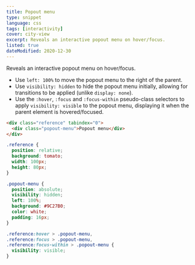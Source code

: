 ```yaml
---
title: Popout menu
type: snippet
language: css
tags: [interactivity]
cover: city-view
excerpt: Reveals an interactive popout menu on hover/focus.
listed: true
dateModified: 2020-12-30
---
```


Reveals an interactive popout menu on hover/focus.

- Use `left: 100%` to move the popout menu to the right of the parent.
- Use `visibility: hidden` to hide the popout menu initially, allowing for transitions to be applied (unlike `display: none`).
- Use the `:hover`, `:focus` and `:focus-within` pseudo-class selectors to apply `visibility: visible` to the popout menu, displaying it when the parent element is hovered/focused.

```html
<div class="reference" tabindex="0">
  <div class="popout-menu">Popout menu</div>
</div>
```

```css
.reference {
  position: relative;
  background: tomato;
  width: 100px;
  height: 80px;
}

.popout-menu {
  position: absolute;
  visibility: hidden;
  left: 100%;
  background: #9C27B0;
  color: white;
  padding: 16px;
}

.reference:hover > .popout-menu,
.reference:focus > .popout-menu,
.reference:focus-within > .popout-menu {
  visibility: visible;
}
```
